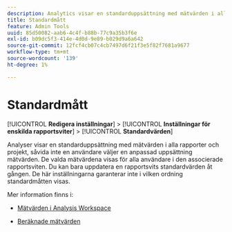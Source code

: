 ```yaml
---
description: Analytics visar en standarduppsättning med mätvärden i alla konverteringsrapporter, såvida inte en användare väljer en anpassad uppsättning mätvärden. De valda mätvärdena visas för alla användare i den associerade rapportsviten. Du kan bara uppdatera en rapportsvits standardvärden åt gången. De här inställningarna garanterar inte i vilken ordning standardmåtten visas.
title: Standardmått
feature: Admin Tools
uuid: 85d50082-aab6-4c4f-b88b-77c9a35b3f6e
exl-id: b09dc5f3-414e-4d0d-9e89-b029d9a6a642
source-git-commit: 12fcf4cb07c4cb7497d6f21f3e5f82f7681a9677
workflow-type: tm+mt
source-wordcount: '139'
ht-degree: 1%

---
```


# Standardmått

[!UICONTROL **Redigera inställningar**] > [!UICONTROL **Inställningar för enskilda rapportsviter**] > [!UICONTROL **Standardvärden**]

Analyser visar en standarduppsättning med mätvärden i alla rapporter och projekt, såvida inte en användare väljer en anpassad uppsättning mätvärden. De valda mätvärdena visas för alla användare i den associerade rapportsviten. Du kan bara uppdatera en rapportsvits standardvärden åt gången. De här inställningarna garanterar inte i vilken ordning standardmåtten visas.

Mer information finns i:

* [Mätvärden i Analysis Workspace](/help/analyze/analysis-workspace/components/apply-create-metrics.md)

* [Beräknade mätvärden](/help/components/c-calcmetrics/cm-overview.md)

